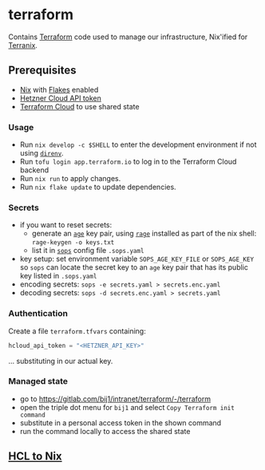 # terraform

Contains [Terraform](https://terraform.io/) code used to manage our infrastructure, Nix'ified for [Terranix](https://terranix.org/).

## Prerequisites

- [Nix](https://nix.dev/) with [Flakes](https://nixos.wiki/wiki/Flakes) enabled
- [Hetzner Cloud API token](https://docs.hetzner.com/cloud/api/getting-started/generating-api-token)
- [Terraform Cloud](https://app.terraform.io/) to use shared state

### Usage

- Run `nix develop -c $SHELL` to enter the development environment if not using [`direnv`](https://zero-to-flakes.com/direnv).
- Run `tofu login app.terraform.io` to log in to the Terraform Cloud backend
- Run `nix run` to apply changes.
- Run `nix flake update` to update dependencies.

### Secrets

- if you want to reset secrets:
  - generate an [`age`](https://age-encryption.org/) key pair, using [`rage`](https://github.com/str4d/rage) installed as part of the nix shell: `rage-keygen -o keys.txt`
  - list it in [`sops`](https://getsops.io/) config file `.sops.yaml`
- key setup: set environment variable `SOPS_AGE_KEY_FILE` or `SOPS_AGE_KEY` so `sops` can locate the secret key to an `age` key pair that has its public key listed in `.sops.yaml`
- encoding secrets: `sops -e secrets.yaml > secrets.enc.yaml`
- decoding secrets: `sops -d secrets.enc.yaml > secrets.yaml`

### Authentication

Create a file `terraform.tfvars` containing:

```tfvars
hcloud_api_token = "<HETZNER_API_KEY>"
```

... substituting in our actual key.

### Managed state

- go to https://gitlab.com/bij1/intranet/terraform/-/terraform
- open the triple dot menu for `bij1` and select `Copy Terraform init command`
- substitute in a personal access token in the shown command
- run the command locally to access the shared state

## [HCL to Nix](https://gist.github.com/KiaraGrouwstra/249ede6a7dfc00ea44d85bc6bdbcd875)

